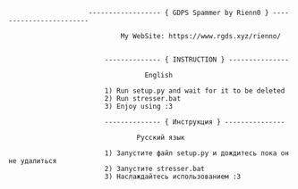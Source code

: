 
						------------------ { GDPS Spammer by Rienn0 } ------------------------

							    My WebSite: https://www.rgds.xyz/rienno/

	
 							-------------- { INSTRUCTION } ---------------
										  
									  English
	
							1) Run setup.py and wait for it to be deleted
							2) Run stresser.bat
							3) Enjoy using :3

 							-------------- { Инструкция } ---------------
										  
									Русский язык
	
							1) Запустите файл setup.py и дождитесь пока он не удалиться
							2) Запустите stresser.bat
							3) Наслаждайтесь использованием :3
